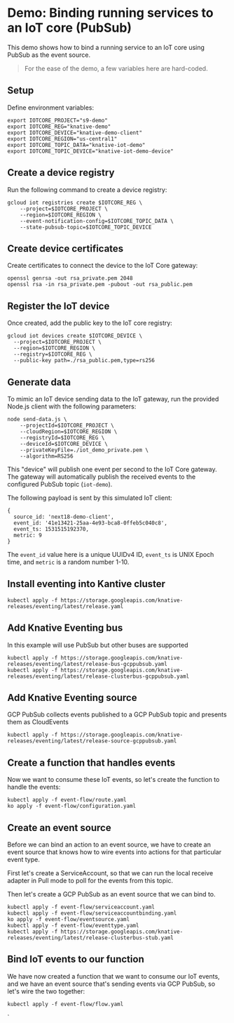 # Demo: Binding running services to an IoT core (PubSub)

This demo shows how to bind a running service to an IoT core using PubSub as the event source.

> For the ease of the demo, a few variables here are hard-coded.

## Setup

Define environment variables:

```shell
export IOTCORE_PROJECT="s9-demo"
export IOTCORE_REG="knative-demo"
export IOTCORE_DEVICE="knative-demo-client"
export IOTCORE_REGION="us-central1"
export IOTCORE_TOPIC_DATA="knative-iot-demo"
export IOTCORE_TOPIC_DEVICE="knative-iot-demo-device"
```

## Create a device registry

Run the following command to create a device registry:

```shell
gcloud iot registries create $IOTCORE_REG \
    --project=$IOTCORE_PROJECT \
    --region=$IOTCORE_REGION \
    --event-notification-config=$IOTCORE_TOPIC_DATA \
    --state-pubsub-topic=$IOTCORE_TOPIC_DEVICE
```

## Create device certificates

Create certificates to connect the device to the IoT Core gateway:

```shell
openssl genrsa -out rsa_private.pem 2048
openssl rsa -in rsa_private.pem -pubout -out rsa_public.pem
```

## Register the IoT device

Once created, add the public key to the IoT core registry:

```shell
gcloud iot devices create $IOTCORE_DEVICE \
  --project=$IOTCORE_PROJECT \
  --region=$IOTCORE_REGION \
  --registry=$IOTCORE_REG \
  --public-key path=./rsa_public.pem,type=rs256
```

## Generate data

To mimic an IoT device sending data to the IoT gateway, run the provided
Node.js client with the following parameters:

```shell
node send-data.js \
    --projectId=$IOTCORE_PROJECT \
    --cloudRegion=$IOTCORE_REGION \
    --registryId=$IOTCORE_REG \
    --deviceId=$IOTCORE_DEVICE \
    --privateKeyFile=./iot_demo_private.pem \
    --algorithm=RS256
```

This "device" will publish one event per second to the IoT Core gateway.
The gateway will automatically publish the received events to the configured
PubSub topic (`iot-demo`).

The following payload is sent by this simulated IoT client:

```shell
{
  source_id: 'next18-demo-client',
  event_id: '41e13421-25aa-4e93-bca8-0ffeb5c040c8',
  event_ts: 1531515192370,
  metric: 9
}
```

The `event_id` value here is a unique UUIDv4 ID, `event_ts` is UNIX Epoch time, and `metric`
is a random number 1-10.

## Install eventing into Kantive cluster

```shell
kubectl apply -f https://storage.googleapis.com/knative-releases/eventing/latest/release.yaml
```

## Add Knative Eventing bus

In this example will use PubSub but other buses are supported

```shell
kubectl apply -f https://storage.googleapis.com/knative-releases/eventing/latest/release-bus-gcppubsub.yaml
kubectl apply -f https://storage.googleapis.com/knative-releases/eventing/latest/release-clusterbus-gcppubsub.yaml
```

## Add Knative Eventing source

GCP PubSub collects events published to a GCP PubSub topic and presents them as CloudEvents

```shell
kubectl apply -f https://storage.googleapis.com/knative-releases/eventing/latest/release-source-gcppubsub.yaml
```


## Create a function that handles events

Now we want to consume these IoT events, so let's create the function to handle the events:

```shell
kubectl apply -f event-flow/route.yaml
ko apply -f event-flow/configuration.yaml
```

## Create an event source

Before we can bind an action to an event source, we have to create an event source
that knows how to wire events into actions for that particular event type.

First let's create a ServiceAccount, so that we can run the local receive adapter
in Pull mode to poll for the events from this topic.

Then let's create a GCP PubSub as an event source that we can bind to.

```shell
kubectl apply -f event-flow/serviceaccount.yaml
kubectl apply -f event-flow/serviceaccountbinding.yaml
ko apply -f event-flow/eventsource.yaml
kubectl apply -f event-flow/eventtype.yaml
kubectl apply -f https://storage.googleapis.com/knative-releases/eventing/latest/release-clusterbus-stub.yaml
```

## Bind IoT events to our function

We have now created a function that we want to consume our IoT events, and we have an event
source that's sending events via GCP PubSub, so let's wire the two together:

```shell
kubectl apply -f event-flow/flow.yaml
```
`
